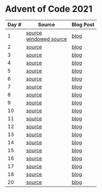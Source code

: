 # Advent of Code 2021

| Day # | Source | Blog Post |
| ----- | ------ | --------- |
| 1     | [source](src/advent_2021_clojure/day01.clj)<br>[windowed source](src/advent_2021_clojure/day01-windowed.clj) | [blog](docs/day01.md) |
| 2     | [source](src/advent_2021_clojure/day02.clj) | [blog](docs/day02.md) |
| 3     | [source](src/advent_2021_clojure/day03.clj) | [blog](docs/day03.md) |
| 4     | [source](src/advent_2021_clojure/day04.clj) | [blog](docs/day04.md) |
| 5     | [source](src/advent_2021_clojure/day05.clj) | [blog](docs/day05.md) |
| 6     | [source](src/advent_2021_clojure/day06.clj) | [blog](docs/day06.md) |
| 7     | [source](src/advent_2021_clojure/day07.clj) | [blog](docs/day07.md) |
| 8     | [source](src/advent_2021_clojure/day08.clj) | [blog](docs/day08.md) |
| 9     | [source](src/advent_2021_clojure/day09.clj) | [blog](docs/day09.md) |
| 10     | [source](src/advent_2021_clojure/day10.clj) | [blog](docs/day10.md) |
| 11     | [source](src/advent_2021_clojure/day11.clj) | [blog](docs/day11.md) |
| 12     | [source](src/advent_2021_clojure/day12.clj) | [blog](docs/day12.md) |
| 13     | [source](src/advent_2021_clojure/day13.clj) | [blog](docs/day13.md) |
| 14     | [source](src/advent_2021_clojure/day14.clj) | [blog](docs/day14.md) |
| 15     | [source](src/advent_2021_clojure/day15.clj) | [blog](docs/day15.md) |
| 16     | [source](src/advent_2021_clojure/day16.clj) | [blog](docs/day16.md) |
| 17     | [source](src/advent_2021_clojure/day17.clj) | [blog](docs/day17.md) |
| 18     | [source](src/advent_2021_clojure/day18.clj) | [blog](docs/day18.md) |
| 20     | [source](src/advent_2021_clojure/day20.clj) | [blog](docs/day20.md) |

